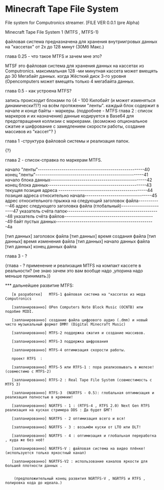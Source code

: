 # Minecraft Tape File System
 File system for Computronics streamer.  [FILE VER 0.0.1 (pre Alpha)
 
 Minecraft Tape File System 1 (MTFS , MTFS-1)

файловая система предназначена для хранения внутриигровых данных на "кассетах" от 2х до 128 минут (30Мб Макс.)


глава 0.25 - что такое MTFS и зачем мне это?

MTSF это файловая система для хранения данных на кассетах из Computronics. 
максимальная 128 -ми минутная кассета может вмещять до 30 Мегабайт данных. когда Жёсткий диск 3-го уровня (Opencomputers может вмещять только 4 мегабайта данных.


глава 0.5 - как устроена MTFS?
 
запись происходит блоками по {4 - 100 Килобайт (и может изменяться динамически?)?} на всём протяжении "ленты". каждый блок содержит в начале и конце байты - маркеры. (подробнее - MTFS глава 2 : список маркеров и их назначение) данные кодируется в Base64 для предотвращения коллизии с маркерами. {возможно опциональное сжатие и шифрование с замедлением скорости работы, создание массивов из "кассет"? }


глава 1 -структура файловой системы и реализация папок.

 {?}

глава 2 - список-справка по маркерам MTFS.

начало "ленты"------------------------------------------------------40
конец "ленты"-------------------------------------------------------41
начало блока данных-------------------------------------------------42
конец блока данных--------------------------------------------------43
текущяя позиция адреса ---------------------------------------------44
позиция адреса относительно начала----------------------------------45
адрес относительного прыжка на следующий заголовок файла------------46
адрес следующего заголовка файла (глобальный)-----------------------47
указатель счёта папок-----------------------------------------------48
указатель счёта файлов----------------------------------------------49 
байт пустых данных--------------------------------------------------4a

 
[тип данных] заголовок файла
[тип данных] время создания файла
[тип данных] время изменения файла 
[тип данных] начало данных файла 
[тип данных] конец данных файла 

глава 3 - ?







{глава - ? применение и реализация MTFS на компакт кассете в реальности? (не знаю зачем это вам вообще надо ,упорина надо меньше принимать.)}  

*** дальнейшее развитие MTFS: 

       [в разработке]   MTFS-1 файловая система на "кассетах из мода Computronics
	   
       [запланированно] OPen Computers Note Block Music (OCNTB) или подобие MIDI.
		
       [запланированно] создание файла цифрового аудио (.dmm) и новый чисто музыкальный формат DMM! (Digital Minecraft Music)
		
       [запланированно] MTFS-2 поддержка сжатия и создание массивов.
	   
       [запланированно] MTFS-3 поддержка шифрования
	   
       [запланированно] MTFS-4 оптимизация скорости работы. 
	   
	   проект RTFS  : 
	   
       [запланированно] МТFS-5 или RTFS-1 : пора реализовывать в железе! (совместимо с MTFS-2)
	   
       [запланированно] RTFS-2 : Real Tape File System (совместимость с MTFS 3)
	   
       [запланированно] RTFS-3  (NGRTFS - 0.5): глобальная оптимизация и реализация полностью в кремнии!
	   
       [запланированно] NGRTFS - 1 : (RTFS-4 , RTFS 2.0) Next Gen RTFS реализация на кусках стримера DDS : Да будет БМГ!
	   
       [запланированно] NGRTFS - 2 оптимизация всего и вся! 
	   
       [запланированно] NGRTFS - 3 : возьмём куски от LTO или DLT! 
	   
       [запланированно] NGRTFS - 4 : оптимизация и глобальная переработка , куда же без неё!
	   
       [запланированно] NGRTFS-V : файловая система на видео плёнке! (используется только яркостный канал)
	   
       [запланированно] NGRTFS-V2 : использование каналов яркости для большей плотности данных .
       
       
        (предположительный конец развития NGRTFS-V , NGRTFS и RTFS , полировка кода до идеала.) 
